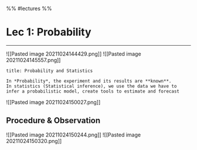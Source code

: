 %% #lectures %%
# Lec 1: Probability
***
![[Pasted image 20211024144429.png]]
![[Pasted image 20211024145557.png]]
```ad-note
title: Probability and Statistics

In *Probability*, the experiment and its results are **known**. 
In statistics (Statistical inference), we use the data we have to infer a probabilistic model, create tools to estimate and forecast

```

![[Pasted image 20211024150027.png]]

## Procedure & Observation
![[Pasted image 20211024150244.png]]
![[Pasted image 20211024150320.png]]